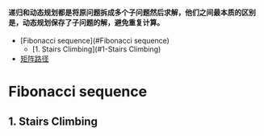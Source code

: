 #### 递归和动态规划都是将原问题拆成多个子问题然后求解，他们之间最本质的区别是，动态规划保存了子问题的解，避免重复计算。
<!-- GFM-TOC -->
* [Fibonacci sequence](#Fibonacci sequence)
    * [1. Stairs Climbing](#1-Stairs Climbing)
* [矩阵路径](#矩阵路径)
<!-- GFM-TOC -->

# Fibonacci sequence

## 1. Stairs Climbing
